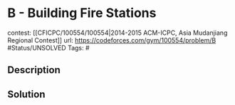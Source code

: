 # B - Building Fire Stations

contest: [[CFICPC/100554/100554|2014-2015 ACM-ICPC, Asia Mudanjiang Regional Contest]]
url: https://codeforces.com/gym/100554/problem/B
#Status/UNSOLVED
Tags: #

## Description

## Solution

